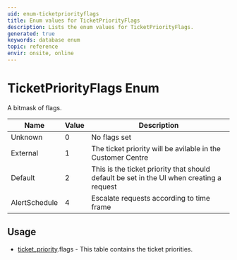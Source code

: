 ```yaml
---
uid: enum-ticketpriorityflags
title: Enum values for TicketPriorityFlags
description: Lists the enum values for TicketPriorityFlags.
generated: true
keywords: database enum
topic: reference
envir: onsite, online
---
```


# TicketPriorityFlags Enum

A bitmask of flags.

| Name | Value | Description |
|------|-------|-------------|
|Unknown|0|No flags set|
|External|1|The ticket priority will be avilable in the Customer Centre|
|Default|2|This is the ticket priority that should default be set in the UI when creating a request|
|AlertSchedule|4|Escalate requests according to time frame|

## Usage

* [ticket_priority](../ticket-priority.md).flags - This table contains the ticket priorities.
